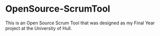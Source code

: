 # OpenSource-ScrumTool
This is an Open Source Scrum Tool that was designed as my Final Year project at the University of Hull.
